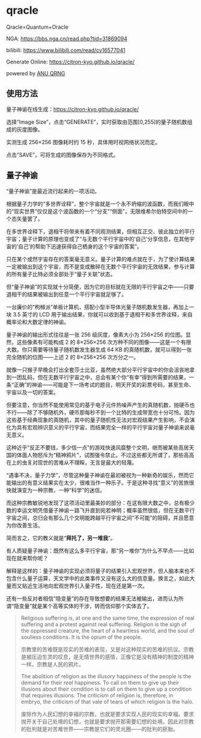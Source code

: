 # qracle
Qracle=Quantum+Oracle

NGA: https://bbs.nga.cn/read.php?tid=31869094

bilibili: https://www.bilibili.com/read/cv16577041

Generate Online: https://citron-kyo.github.io/qracle/

powered by [ANU QRNG](https://qrng.anu.edu.au/)
## 使用方法
量子神谕在线生成：https://citron-kyo.github.io/qracle/

选择“Image Size”，点击“GENERATE”，实时获取由范围[0,255]的量子随机数组成的灰度图像。

实测生成 256×256 图像耗时约 15 秒，具体用时视网络状况而定。

点击“SAVE”，可将生成的图像保存为不同格式。
## 量子神谕
“量子神谕”是最近流行起来的一项活动。

根据量子力学的“多世界诠释”，整个宇宙就是一个永不坍缩的波函数，而我们眼中的“现实世界”仅仅是这个波函数的一个“分支”“侧面”，无限维希尔伯特空间中的一个态矢量罢了。

在多世界诠释下，退相干将带来有着不同观测结果，但相互正交、彼此独立的平行宇宙；量子计算的原理也变成了“与无数个平行宇宙中的‘自己’分享信息，在其他宇宙的‘自己’的帮助下迅速获得自己栖身的这个宇宙的答案”。

只在某个或然宇宙存在的答案毫无意义。量子计算的难点就在于，为了使计算结果一定被输出到这个宇宙，而不是变成散碎在无数个平行宇宙的无效结果，参与计算的所有量子比特必须全部处于“量子关联”状态。

但“量子神谕”的实现就十分简便，因为它的目标就在无限的平行宇宙之中——只要退相干的结果被输出到任意一个平行宇宙就足够了。

一台廉价的“枸橼派”单板计算机，搭配小型半导体光量子随机数发生器，再加上一块 3.5 英寸的 LCD 用于输出结果，你就可以收到基于退相干和多世界诠释，来自概率论和大数定律的神谕。

量子神谕的输出形式往往是一张 256 级灰度，像素大小为 256×256 的位图。显然，这些像素有可能构成 2 的 8×256×256 次方种不同的图像——这是一个有限大数。你只需要等待量子随机数发生器生成 64 KB 的真随机数，就可以得到一张完全随机的位图——上述 2 的 8×256×256 次方分之一。

就像一只猴子早晚会打出全套莎士比亚，虽然绝大部分平行宇宙中的你会沮丧地拿到一团乱码，但在无数平行宇宙之中，总会有某个你“有幸”得到所需要的结果，一条“正确”的神谕——可能是下一场考试的题目，明天开奖的彩票号码，甚至生命、宇宙以及一切的答案。

但要注意，你当然不能使用常见的基于电子元件热噪声产生的真随机数，抛硬币也不行——除了不够随机外，硬币那每秒不到一个比特的生成带宽也十分可怜。因为这些基于经典现象的真随机，其中的量子随机性无法对宏观结果产生影响，不会演化为具有宏观辨识意义的平行宇宙，而结果完全一样的平行宇宙对量子神谕来说毫无意义。

这种近乎“反正不要钱，多少信一点”的游戏快速风靡整个文明，继而被某些高居天国的体面人物怒斥为“精神鸦片”，试图强令禁止。不过这些都无所谓了，那些高高在上的虫豸对现世的苦难从不理睬，无言是最大的轻蔑。

“遇事不决，量子力学”，尽管这种量子神谕在最初被视为一种新奇的娱乐，然而它能输出的有意义结果实在太少，很难当作一种乐子。于是这种寻找“意义”的苦旅很快就演变为一种宗教，一种“科学”的迷信。

而这种宗教敏锐地发现了这项活动里最美妙的部分：在这有限大数之中，总有极少数的幸运文明凭借量子神谕一路飞升直到宛若神明；概率虽然很低，但在无数平行宇宙之间，总归会有那么几个文明能跨越平行宇宙之间“不可能”的阻碍，并且愿意为你改善生活。

简而言之，它的教义就是“**拜托了，另一堆我**”。

有人质疑量子神谕：既然有这么多平行宇宙，那“另一堆你”为什么不早点——比如现在就来帮你呢？

解释是这样的：量子神谕的实现必须将量子的结果引入宏观世界，但人脑本来也不包含什么量子运算，天文学中的此类事件又没有这么大的信息量。换言之，如此大量而又贴近生活地向宏观世界引入量子性，现在还是第一次。

还有一些反对者相信“隐变量”的存在导致想要的结果无法被输出，进而认为所谓“隐变量”就是某个高等实体的干涉，转而信仰那个实体去了。

> Religious suffering is, at one and the same time, the expression of real suffering and a protest against real suffering. Religion is the sigh of the oppressed creature, the heart of a heartless world, and the soul of soulless conditions. It is the opium of the people.
>
> 宗教里的苦难既是现实的苦难的表现，又是对这种现实的苦难的抗议。宗教是被压迫生灵的叹息，是无情世界的感情，正像它是没有精神的制度的精神一样。宗教是人民的鸦片。
>
> The abolition of religion as the *illusory* happiness of the people is the demand for their *real* happiness. To call on them to give up their illusions about their condition is to call on them to give up a condition that requires illusions. The criticism of religion is, therefore, in embryo, the criticism of that vale of tears of which religion is the halo.
>
> 废除作为人民幻想的幸福的宗教，也就是要求实现人民的现实的幸福。要求抛开关于自己处境的幻想，也就是要求抛开那需要幻想的处境。因此对宗教的批判就是对苦难世界——宗教是它们的灵光圈——的批判的胚胎。
